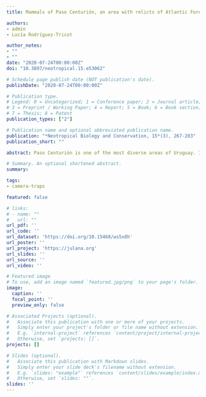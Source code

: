```yaml
---
title: Mammals of Paso Centurión, an area with relicts of Atlantic Forest in Uruguay

authors:
- admin
- Lucía Rodríguez-Tricot

author_notes:
- ""
- ""
date: "2020-07-24T00:00:00Z"
doi: "10.3897/neotropical.15.e53062"

# Schedule page publish date (NOT publication's date).
publishDate: "2020-07-24T00:00:00Z"

# Publication type.
# Legend: 0 = Uncategorized; 1 = Conference paper; 2 = Journal article;
# 3 = Preprint / Working Paper; 4 = Report; 5 = Book; 6 = Book section;
# 7 = Thesis; 8 = Patent
publication_types: ["2"]

# Publication name and optional abbreviated publication name.
publication: "*Neotropical Biology and Conservation, 15*(3), 267-283"
publication_short: ""

abstract: Paso Centurión is one of the most diverse areas of Uruguay. It is legally protected at local and national level, however, there are different interests competing for its land use and management. With the aim to document the biodiversity of the area together with the local people, the NGO JULANA conducts a participatory monitoring process with camera traps since 2013. Here we present a list of 23 medium and large-size mammal species documented in the area and a standardised dataset of occurrence records. Top observations include the last Chrysocyon brachyurus seen in Uruguay, the first record of Herpailurus yagouaroundi in the country and the second report of Leopardus munoai in the area. We also highlight the frequent observation of numerous rare species such as Tamandua tetradactyla, Leopardus wiedii, Cabassous tatouay, Coendou spinosus and Cuniculus paca. Although the cameras were located within only few meters of distance from the houses of the local people, some of the rarest and most elusive species in the country were reported. This suggests a possible coexistence between people – their socio-economic practices – and nature in the area. Our work underlines the importance of the recent inclusion of Paso Centurión and Sierra de Ríos to the National System of Protected Areas under the proposed category of ‘Protected Landscape’. Collectively, in a context of global change and lack of biodiversity data on species distribution, we emphasise the value of these records for the knowledge of mammals in Uruguay and the need to extend and continue monitoring this area.

# Summary. An optional shortened abstract.
summary:

tags:
- camera-traps

featured: false

# links:
# - name: ""
#   url: ""
url_pdf: ''
url_code: ''
url_dataset: 'https://doi.org/10.15468/ws5x8h'
url_poster: ''
url_project: 'https://julana.org'
url_slides: ''
url_source: ''
url_video: ''

# Featured image
# To use, add an image named `featured.jpg/png` to your page's folder.
image:
  caption: ''
  focal_point: ''
  preview_only: false

# Associated Projects (optional).
#   Associate this publication with one or more of your projects.
#   Simply enter your project's folder or file name without extension.
#   E.g. `internal-project` references `content/project/internal-project/index.md`.
#   Otherwise, set `projects: []`.
projects: []

# Slides (optional).
#   Associate this publication with Markdown slides.
#   Simply enter your slide deck's filename without extension.
#   E.g. `slides: "example"` references `content/slides/example/index.md`.
#   Otherwise, set `slides: ""`.
slides: ''
---
```

